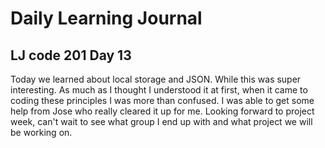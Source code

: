 # Daily Learning Journal

## LJ code 201 Day 13

Today we learned about local storage and JSON.  While this was super interesting. As much as I thought I understood it at first, when it came to coding these principles I was more than confused.  I was able to get some help from Jose who really cleared it up for me.  Looking forward to project week, can't wait to see what group I end up with and what project we will be working on.
